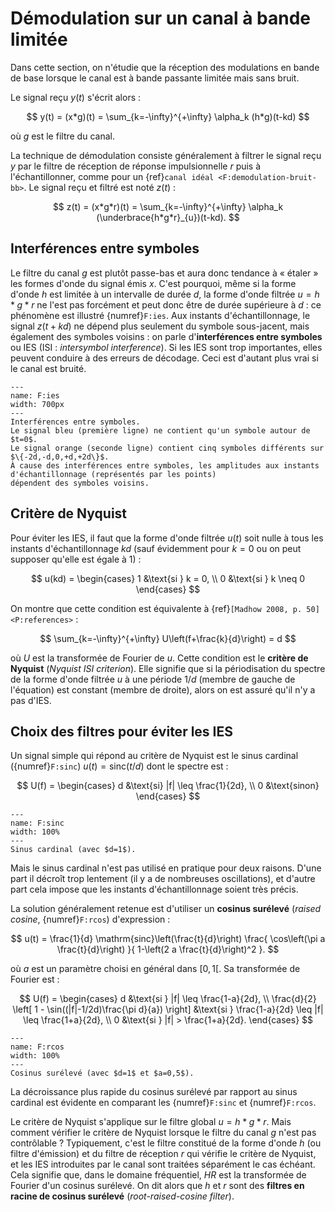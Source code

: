 # Démodulation sur un canal à bande limitée

Dans cette section, on n'étudie que la réception des modulations en bande de base
lorsque le canal est à bande passante limitée mais sans bruit.

Le signal reçu $y(t)$ s'écrit alors :

$$
y(t) = (x*g)(t) = \sum_{k=-\infty}^{+\infty} \alpha_k (h*g)(t-kd)
$$

où $g$ est le filtre du canal.

La technique de démodulation consiste généralement à filtrer le signal reçu $y$
par le filtre de réception de réponse impulsionnelle $r$ puis à l'échantillonner,
comme pour un {ref}`canal idéal <F:demodulation-bruit-bb>`.
Le signal reçu et filtré est noté $z(t)$ :

$$
z(t) = (x*g*r)(t) = \sum_{k=-\infty}^{+\infty} \alpha_k (\underbrace{h*g*r}_{u})(t-kd).
$$


## Interférences entre symboles

Le filtre du canal $g$ est plutôt passe-bas et aura donc tendance à « étaler » les formes d'onde du signal émis $x$.
C'est pourquoi, même si la forme d'onde $h$ est limitée à un intervalle de durée $d$,
la forme d'onde filtrée $u = h*g*r$ ne l'est pas forcément et peut donc être de durée supérieure à $d$ :
ce phénomène est illustré {numref}`F:ies`.
Aux instants d'échantillonnage, le signal $z(t+kd)$ ne dépend plus seulement du symbole sous-jacent,
mais également des symboles voisins : on parle d'**interférences entre symboles** ou IES (ISI : _intersymbol interference_).
Si les IES sont trop importantes, elles peuvent conduire à des erreurs de décodage.
Ceci est d'autant plus vrai si le canal est bruité.

```{figure} figs/ies.svg
---
name: F:ies
width: 700px
---
Interférences entre symboles.
Le signal bleu (première ligne) ne contient qu'un symbole autour de $t=0$.
Le signal orange (seconde ligne) contient cinq symboles différents sur $\{-2d,-d,0,+d,+2d\}$.
À cause des interférences entre symboles, les amplitudes aux instants d'échantillonnage (représentés par les points)
dépendent des symboles voisins.
```


## Critère de Nyquist

Pour éviter les IES, il faut que la forme d'onde filtrée $u(t)$ soit nulle à tous les instants d'échantillonnage $kd$
(sauf évidemment pour $k=0$ ou on peut supposer qu'elle est égale à 1) :

$$
u(kd) =
\begin{cases}
  1 &\text{si } k = 0, \\
  0 &\text{si } k \neq 0
\end{cases}
$$

On montre que cette condition est équivalente à {ref}`[Madhow 2008, p. 50]<P:references>` :

$$
\sum_{k=-\infty}^{+\infty} U\left(f+\frac{k}{d}\right) = d
$$

où $U$ est la transformée de Fourier de $u$.
Cette condition est le **critère de Nyquist** (_Nyquist ISI criterion_).
Elle signifie que si la périodisation du spectre de la forme d'onde filtrée $u$ à une période $1/d$ (membre de gauche de l'équation)
est constant (membre de droite), alors on est assuré qu'il n'y a pas d'IES.


## Choix des filtres pour éviter les IES

Un signal simple qui répond au critère de Nyquist est le sinus cardinal ({numref}`F:sinc`) $u(t) = \mathrm{sinc}(t/d)$ dont le spectre est :

$$
U(f) =
\begin{cases}
  d &\text{si} |f| \leq \frac{1}{2d}, \\
  0 &\text{sinon}
\end{cases}
$$

```{figure} figs/sinc.svg
---
name: F:sinc
width: 100%
---
Sinus cardinal (avec $d=1$).
```

Mais le sinus cardinal n'est pas utilisé en pratique pour deux raisons.
D'une part il décroît trop lentement (il y a de nombreuses oscillations),
et d'autre part cela impose que les instants d'échantillonnage soient très précis.

La solution généralement retenue est d'utiliser un **cosinus surélevé** (_raised cosine_, {numref}`F:rcos`) d'expression :

$$
u(t) = \frac{1}{d} \mathrm{sinc}\left(\frac{t}{d}\right) \frac{ \cos\left(\pi a \frac{t}{d}\right) }{ 1-\left(2 a \frac{t}{d}\right)^2 }.
$$

où $a$ est un paramètre choisi en général dans $[0,1[$.
Sa transformée de Fourier est :

$$
U(f) =
\begin{cases}
d                                                              &\text{si } |f| \leq \frac{1-a}{2d}, \\
\frac{d}{2} \left[ 1 - \sin((|f|-1/2d)\frac{\pi d}{a}) \right] &\text{si } \frac{1-a}{2d} \leq |f| \leq \frac{1+a}{2d}, \\
0                                                              &\text{si } |f| > \frac{1+a}{2d}.
\end{cases}
$$

```{figure} figs/rcos.svg
---
name: F:rcos
width: 100%
---
Cosinus surélevé (avec $d=1$ et $a=0,5$).
```

La décroissance plus rapide du cosinus surélevé par rapport au sinus cardinal est évidente en comparant les {numref}`F:sinc` et {numref}`F:rcos`.

Le critère de Nyquist s'applique sur le filtre global $u=h*g*r$.
Mais comment vérifier le critère de Nyquist lorsque le filtre du canal $g$ n'est pas contrôlable ?
Typiquement, c'est le filtre constitué de la forme d'onde $h$ (ou filtre d'émission) et du filtre de réception $r$
qui vérifie le critère de Nyquist, et les IES introduites par le canal sont traitées séparément le cas échéant.
Cela signifie que, dans le domaine fréquentiel, $HR$ est la transformée de Fourier d'un cosinus surélevé.
On dit alors que $h$ et $r$ sont des **filtres en racine de cosinus surélevé** (_root-raised-cosine filter_).
